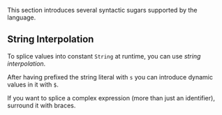 
This section introduces several syntactic sugars supported
by the language.

## String Interpolation

To splice values into constant `String` at runtime, you can
use *string interpolation*.


After having prefixed the string literal with `s` you can introduce
dynamic values in it with `$`.

If you want to splice a complex expression (more than just an identifier),
surround it with braces.


